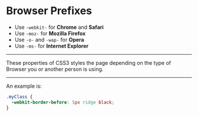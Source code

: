 # Browser Prefixes

- Use `-webkit-` for **Chrome** and **Safari**
- Use `-moz-` for **Mozilla Firefox**
- Use `-o-` and `-wap-` for **Opera**
- Use `-ms-` for **Internet Explorer**

---

These properties of CSS3 styles the page depending on the type of Browser you or another person is using.

---

An example is:

```css
.myClass {
  -webkit-border-before: 5px ridge black;
}
```
